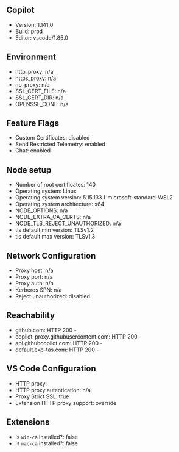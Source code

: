 ## Copilot

- Version: 1.141.0
- Build: prod
- Editor: vscode/1.85.0

## Environment

- http_proxy: n/a
- https_proxy: n/a
- no_proxy: n/a
- SSL_CERT_FILE: n/a
- SSL_CERT_DIR: n/a
- OPENSSL_CONF: n/a

## Feature Flags

- Custom Certificates: disabled
- Send Restricted Telemetry: enabled
- Chat: enabled

## Node setup

- Number of root certificates: 140
- Operating system: Linux
- Operating system version: 5.15.133.1-microsoft-standard-WSL2
- Operating system architecture: x64
- NODE_OPTIONS: n/a
- NODE_EXTRA_CA_CERTS: n/a
- NODE_TLS_REJECT_UNAUTHORIZED: n/a
- tls default min version: TLSv1.2
- tls default max version: TLSv1.3

## Network Configuration

- Proxy host: n/a
- Proxy port: n/a
- Proxy auth: n/a
- Kerberos SPN: n/a
- Reject unauthorized: disabled

## Reachability

- github.com: HTTP 200 - 
- copilot-proxy.githubusercontent.com: HTTP 200 - 
- api.githubcopilot.com: HTTP 200 - 
- default.exp-tas.com: HTTP 200 - 

## VS Code Configuration

- HTTP proxy: 
- HTTP proxy autentication: n/a
- Proxy Strict SSL: true
- Extension HTTP proxy support: override

## Extensions

- Is `win-ca` installed?: false
- Is `mac-ca` installed?: false